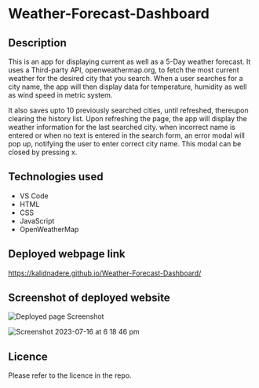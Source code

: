 # Weather-Forecast-Dashboard

## Description

This is an app for displaying current as well as a 5-Day weather forecast.
It uses a Third-party API, openweathermap.org, to fetch the most current weather for the desired city that you search.
When a user searches for a city name, the app will then display data for temperature, humidity as well as wind speed in metric system.

It also saves upto 10 previously searched cities, until refreshed, thereupon clearing the history list.
Upon refreshing the page, the app will display the weather information for the last searched city.
when incorrect name is entered or when no text is entered in the search form, an error modal will pop up, notifying the user to enter correct city name. This modal can be closed by pressing x.


## Technologies used
* VS Code
* HTML
* CSS
* JavaScript
* OpenWeatherMap

## Deployed webpage link
https://kalidnadere.github.io/Weather-Forecast-Dashboard/


## Screenshot of deployed website
![Deployed page Screenshot](https://github.com/KalidNadere/Weather-Forecast-Dashboard/assets/131591052/1bd4c9e7-06c8-438a-8e71-eff06927f3d7)

![Screenshot 2023-07-16 at 6 18 46 pm](https://github.com/KalidNadere/Weather-Forecast-Dashboard/assets/131591052/f5c71b78-d0b8-4a2a-be3f-196c36af7a30)





## Licence
Please refer to the licence in the repo.
